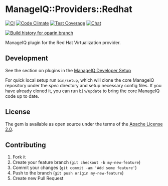 # ManageIQ::Providers::Redhat

[![CI](https://github.com/ManageIQ/manageiq-providers-red_hat_virtualization/actions/workflows/ci.yaml/badge.svg?branch=oparin)](https://github.com/ManageIQ/manageiq-providers-red_hat_virtualization/actions/workflows/ci.yaml)
[![Code Climate](https://codeclimate.com/github/ManageIQ/manageiq-providers-red_hat_virtualization.svg)](https://codeclimate.com/github/ManageIQ/manageiq-providers-red_hat_virtualization)
[![Test Coverage](https://codeclimate.com/github/ManageIQ/manageiq-providers-red_hat_virtualization/badges/coverage.svg)](https://codeclimate.com/github/ManageIQ/manageiq-providers-red_hat_virtualization/coverage)
[![Chat](https://badges.gitter.im/Join%20Chat.svg)](https://gitter.im/ManageIQ/manageiq-providers-ovirt?utm_source=badge&utm_medium=badge&utm_campaign=pr-badge&utm_content=badge)

[![Build history for oparin branch](https://buildstats.info/github/chart/ManageIQ/manageiq-providers-red_hat_virtualization?branch=oparin&buildCount=50&includeBuildsFromPullRequest=false&showstats=false)](https://github.com/ManageIQ/manageiq-providers-red_hat_virtualization/actions?query=branch%3Amaster)

ManageIQ plugin for the Red Hat Virtualization provider.

## Development

See the section on plugins in the [ManageIQ Developer Setup](http://manageiq.org/docs/guides/developer_setup/plugins)

For quick local setup run `bin/setup`, which will clone the core ManageIQ repository under the *spec* directory and setup necessary config files. If you have already cloned it, you can run `bin/update` to bring the core ManageIQ code up to date.

## License

The gem is available as open source under the terms of the [Apache License 2.0](http://www.apache.org/licenses/LICENSE-2.0).

## Contributing

1. Fork it
2. Create your feature branch (`git checkout -b my-new-feature`)
3. Commit your changes (`git commit -am 'Add some feature'`)
4. Push to the branch (`git push origin my-new-feature`)
5. Create new Pull Request
